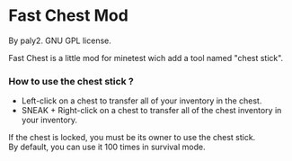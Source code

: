 # Fast Chest Mod

By paly2. GNU GPL license.

Fast Chest is a little mod for minetest wich add a tool named "chest stick".

### How to use the chest stick ?

* Left-click on a chest to transfer all of your inventory in the chest.
* SNEAK + Right-click on a chest to transfer all of the chest inventory in your inventory.

If the chest is locked, you must be its owner to use the chest stick.  
By default, you can use it 100 times in survival mode.
